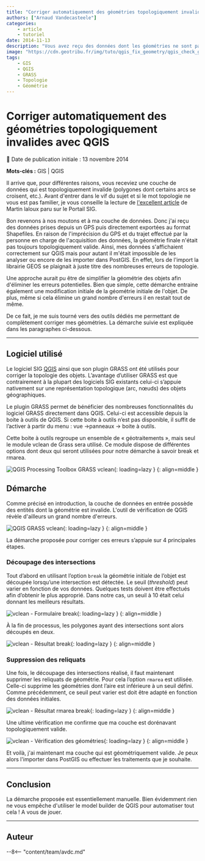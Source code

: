 ```yaml
---
title: "Corriger automatiquement des géométries topologiquement invalides avec QGIS"
authors: ["Arnaud Vandecasteele"]
categories:
    - article
    - tutoriel
date: 2014-11-13
description: "Vous avez reçu des données dont les géométries ne sont pas valides ? Pas de panique, voici comment les corriger en utilisant les traitements GRASS intégrées à QGIS."
image: "https://cdn.geotribu.fr/img/tuto/qgis_fix_geometry/qgis_check_geom_validity_start.png"
tags:
    - GIS
    - QGIS
    - GRASS
    - Topologie
    - Géométrie
---
```


# Corriger automatiquement des géométries topologiquement invalides avec QGIS

:calendar: Date de publication initiale : 13 novembre 2014

**Mots-clés :** GIS | QGIS

Il arrive que, pour différentes raisons, vous receviez une couche de données qui est topologiquement invalide (polygones dont certains arcs se croisent, etc.). Avant d'entrer dans le vif du sujet et si le mot topologie ne vous est pas familier, je vous conseille la lecture de [l'excellent article](http://www.portailsig.org/content/grass-gis-geometries-topologies-et-consequences-pratiques-vecteurs-rasters-volumes) de Martin laloux paru sur le Portail SIG.

Bon revenons à nos moutons et à ma couche de données. Donc j'ai reçu des données prises depuis un GPS puis directement exportées au format Shapefiles. En raison de l'imprécision du GPS et du trajet effectué par la personne en charge de l'acquisition des données, la géométrie finale n'était pas toujours topologiquement valide. Ainsi, mes données s'affichaient correctement sur QGIS mais pour autant il m'était impossible de les analyser ou encore de les importer dans PostGIS. En effet, lors de l'import la librairie GEOS se plaignait à juste titre des nombreuses erreurs de topologie.

Une approche aurait pu être de simplifier la géométrie des objets afin d'éliminer les erreurs potentielles. Bien que simple, cette démarche entraine également une modification initiale de la géométrie initiale de l'objet. De plus, même si cela élimine un grand nombre d'erreurs il en restait tout de même.

De ce fait, je me suis tourné vers des outils dédiés me permettant de complètement corriger mes géométries. La démarche suivie est expliquée dans les paragraphes ci-dessous.

----

## Logiciel utilisé

Le logiciel SIG [QGIS](https://www.qgis.org) ainsi que son plugin GRASS ont été utilisés pour corriger la topologie des objets. L’avantage d’utiliser GRASS est que contrairement à la plupart des logiciels SIG existants celui-ci s’appuie nativement sur une représentation topologique (arc, nœuds) des objets géographiques.

Le plugin GRASS permet de bénéficier des nombreuses fonctionnalités du logiciel GRASS directement dans QGIS. Celui-ci est accessible depuis la boite à outils de QGIS. Si cette boite à outils n’est pas disponible, il suffit de l’activer à partir du menu : vue ->panneaux -> boite à outils.

Cette boite à outils regroupe un ensemble de « géotraitements », mais seul le module vclean de Grass sera utilisé. Ce module dispose de différentes options dont deux qui seront utilisées pour notre démarche à savoir break et rmarea.

![QGIS Processing Toolbox GRASS vclean](https://cdn.geotribu.fr/img/tuto/qgis_fix_geometry/qgis_processing_toolbox_2-4.png "QGIS Processing Toolbox GRASS vclean"){: loading=lazy }
{: align=middle }

## Démarche

Comme précisé en introduction, la couche de données en entrée possède des entités dont la géométrie est invalide. L'outil de vérification de QGIS révèle d'ailleurs un grand nombre d'erreurs.

![QGIS GRASS vclean](https://cdn.geotribu.fr/img/tuto/qgis_fix_geometry/qgis_check_geom_validity_start.png "QGIS GRASS vclean"){: loading=lazy }
{: align=middle }

La démarche proposée pour corriger ces erreurs s’appuie sur 4 principales étapes.

### Découpage des intersections

Tout d’abord en utilisant l’option `break` la géométrie initiale de l’objet est découpée lorsqu’une intersection est détectée. Le seuil (*threshold*) peut varier en fonction de vos données. Quelques tests doivent être effectués afin d’obtenir le plus approprié. Dans notre cas, un seuil à 10 était celui donnant les meilleurs résultats.  

![vclean - Formulaire break](https://cdn.geotribu.fr/img/tuto/qgis_fix_geometry/qgis_geom_step_break_form.png "vclean - Formulaire break"){: loading=lazy }
{: align=middle }

À la fin de processus, les polygones ayant des intersections sont alors découpés en deux.  

![vclean - Résultat break](https://cdn.geotribu.fr/img/tuto/qgis_fix_geometry/qgis_geom_step_break_result.png "vclean - Résultat break"){: loading=lazy }
{: align=middle }

### Suppression des reliquats

Une fois, le découpage des intersections réalisé, il faut maintenant supprimer les reliquats de géométrie. Pour cela l’option `rmarea` est utilisée. Celle-ci supprime les géométries dont l’aire est inférieure à un seuil défini. Comme précédemment, ce seuil peut varier est doit être adapté en fonction des données initiales.  

![vclean - Résultat rmarea break](https://cdn.geotribu.fr/img/tuto/qgis_fix_geometry/qgis_geom_step_rmarea_result.png "vclean - Résultat rmarea break"){: loading=lazy }
{: align=middle }

Une ultime vérification me confirme que ma couche est dorénavant topologiquement valide.

![vclean - Vérification des géométries](https://cdn.geotribu.fr/img/tuto/qgis_fix_geometry/qgis_check_geom_validity_end.png "vclean - Vérification des géométries"){: loading=lazy }
{: align=middle }

Et voilà, j'ai maintenant ma couche qui est géométriquement valide. Je peux alors l'importer dans PostGIS ou effectuer les traitements que je souhaite.

----

## Conclusion

La démarche proposée est essentiellement manuelle. Bien évidemment rien ne vous empêche d'utiliser le model builder de QGIS pour automatiser tout cela ! A vous de jouer.

----

## Auteur

--8<-- "content/team/avdc.md"
